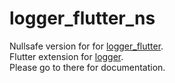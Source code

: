 # logger_flutter_ns

Nullsafe version for for [logger_flutter](https://github.com/leisim/logger).<br>
Flutter extension for [logger](https://github.com/leisim/logger).<br>
Please go to there for documentation.
